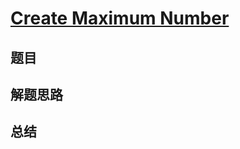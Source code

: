 # [Create Maximum Number](https://leetcode.com/problems/create-maximum-number/)

## 题目


## 解题思路


## 总结


